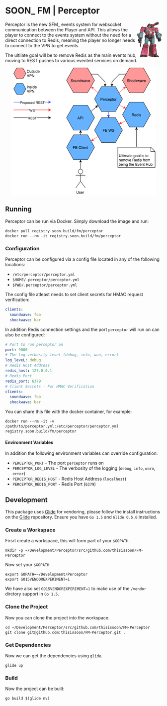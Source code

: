 # SOON\_ FM | Perceptor

<img src="perceptor.jpg" width="80" height="114" align="right" />

Perceptor is the new SFM\_ events system for websocket communication between the Player and API.
This allows the player to connect to the events system without the need for a direct connection
to Redis, meaning the player no longer needs to connect to the VPN to get events.

The ultilate goal will be to remove Redis as the main events hub, moving to REST pushes to various
evented services on demand.

<div align="center">
    <img src="infrastructor.png" />
</div>

## Running

Perceptor can be run via Docker. Simply download the image and run:

```
docker pull registry.soon.build/fm/perceptor
docker run --rm -it registry.soon.build/fm/perceptor
```

### Configuration

Perceptor can be configured via a config file located in any of the following locations:

* `/etc/perceptor/perceptor.yml`
* `$HOME/.perceptor/perceptor.yml`
* `$PWD/.perceptor/perceptor.yml`

The config file atleast needs to set client secrets for HMAC request verification:

``` yaml
clients:
  soundwave: foo
  shockwave: bar
```

In addition Redis connection settings and the port `perceptor` will run on can also be configured:

``` yaml
# Port to run perceptor on
port: 9000
# The log verbosity level (debug, info, wan, error)
log_leveL: debug
# Redis Host Address
redis_host: 127.0.0.1
# Redis Port
redis_port: 6379
# Client Secrets - For HMAC Verification
clients:
  soundwave: foo
  shockwave: bar
```

You can share this file with the docker container, for example:

```
docker run --rm -it -v /path/to/perceptor.yml:/etc/perceptor/perceptor.yml registry.soon.build/fm/perceptor
```

#### Environment Variables

In addition the following environment variables can override configuration:

* `PERCEPTOR_PORT` - The port `perceptor` runs on
* `PERCEPTOR_LOG_LEVEL` - The verbosity of the logging (`debug`, `info`, `warn`, `error`)
* `PERCEPTOR_REDIS_HOST` - Redis Host Address (`localhost`)
* `PERCEPTOR_REDIS_PORT` - Redis Port (`6379`)

## Development

This package uses [Glide](https://github.com/Masterminds/glide) for vendoring, please follow the
install instructions on the [Glide](https://github.com/Masterminds/glide) repository. Ensure you
have `Go 1.5` and `Glide 0.5.0` installed.

### Create a Workspace

Firsrt create a workspace, this will form part of your `$GOPATH`.

```
mkdir -p ~/Development/Perceptor/src/github.com/thisissoon/FM-Perceptor
```

Now set your `$GOPATH`:

```
export GOPATH=~/Development/Perceptor
export GO15VENDOREXPERIMENT=1
```

We have also set `GO15VENDOREXPERIMENT=1` to make use of the `/vendor` dirctory support in `Go 1.5`.

### Clone the Project

Now you can clone the project into the workspace.

```
cd ~/Development/Perceptor/src/github.com/thisissoon/FM-Perceptor
git clone git@github.com:thisissoon/FM-Perceptor.git .
```

### Get Dependencies

Now we can get the dependencies using `glide`.

```
glide up
```

### Build

Now the project can be built:

```
go build $(glide nv)
```
